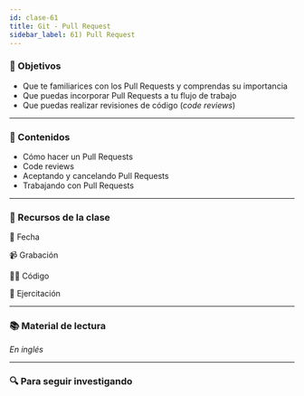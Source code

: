 ```yaml
---
id: clase-61
title: Git - Pull Request
sidebar_label: 61) Pull Request
---
```


### 🏁 Objetivos

- Que te familiarices con los Pull Requests y comprendas su importancia
- Que puedas incorporar Pull Requests a tu flujo de trabajo
- Que puedas realizar revisiones de código (_code reviews_)

---

### 📝 Contenidos

- Cómo hacer un Pull Requests
- Code reviews
- Aceptando y cancelando Pull Requests
- Trabajando con Pull Requests

---

### 🚀 Recursos de la clase

📆 Fecha

📹 Grabación

👩‍💻 Código

💪 Ejercitación

---

### 📚 Material de lectura

_En inglés_

---

### 🔍 Para seguir investigando
